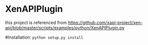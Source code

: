 XenAPIPlugin
============
 this project is referenced from https://github.com/xapi-project/xen-api/blob/master/scripts/examples/python/XenAPIPlugin.py
 
 
#Installation:
`python setup.py install`
